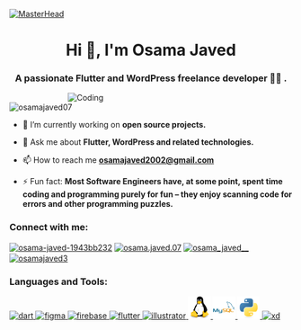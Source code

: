 [![MasterHead](https://media.licdn.com/dms/image/D4D16AQGE9ZlzNybswA/profile-displaybackgroundimage-shrink_350_1400/0/1695283480907?e=1701907200&v=beta&t=RIOPYnnj-AD-2q2AWju6xMc82DUCtyvaywi8Da8Z-Vw)](https://rishavchanda.io)

<h1 align="center">Hi 👋, I'm Osama Javed</h1>
<h3 align="center">A passionate Flutter and WordPress freelance developer 👨‍💻 .</h3>
<img align="right" alt="Coding" width="400" src="https://cdn.dribbble.com/users/1162077/screenshots/3848914/programmer.gif">

<p align="left"> <img src="https://komarev.com/ghpvc/?username=osamajaved07&label=Profile%20views&color=0e75b6&style=flat" alt="osamajaved07" /> </p>

- 🔭 I’m currently working on **open source projects.**

- 💬 Ask me about **Flutter, WordPress and related technologies.**

- 📫 How to reach me **osamajaved2002@gmail.com**

- ⚡ Fun fact: **Most Software Engineers have, at some point, spent time coding and programming purely for fun – they enjoy scanning code for errors and other programming puzzles.**

<h3 align="left">Connect with me:</h3>
<p align="left">
<a href="https://linkedin.com/in/osama-javed-1943bb232" target="blank"><img align="center" src="https://raw.githubusercontent.com/rahuldkjain/github-profile-readme-generator/master/src/images/icons/Social/linked-in-alt.svg" alt="osama-javed-1943bb232" height="30" width="40" /></a>
<a href="https://fb.com/osama.javed.07" target="blank"><img align="center" src="https://raw.githubusercontent.com/rahuldkjain/github-profile-readme-generator/master/src/images/icons/Social/facebook.svg" alt="osama.javed.07" height="30" width="40" /></a>
<a href="https://instagram.com/osama_javed__" target="blank"><img align="center" src="https://raw.githubusercontent.com/rahuldkjain/github-profile-readme-generator/master/src/images/icons/Social/instagram.svg" alt="osama_javed__" height="30" width="40" /></a>
<a href="https://www.behance.net/osamajaved3" target="blank"><img align="center" src="https://raw.githubusercontent.com/rahuldkjain/github-profile-readme-generator/master/src/images/icons/Social/behance.svg" alt="osamajaved3" height="30" width="40" /></a>
</p>

<h3 align="left">Languages and Tools:</h3>
<p align="left"> <a href="https://dart.dev" target="_blank" rel="noreferrer"> <img src="https://www.vectorlogo.zone/logos/dartlang/dartlang-icon.svg" alt="dart" width="40" height="40"/> </a> <a href="https://www.figma.com/" target="_blank" rel="noreferrer"> <img src="https://www.vectorlogo.zone/logos/figma/figma-icon.svg" alt="figma" width="40" height="40"/> </a> <a href="https://firebase.google.com/" target="_blank" rel="noreferrer"> <img src="https://www.vectorlogo.zone/logos/firebase/firebase-icon.svg" alt="firebase" width="40" height="40"/> </a> <a href="https://flutter.dev" target="_blank" rel="noreferrer"> <img src="https://www.vectorlogo.zone/logos/flutterio/flutterio-icon.svg" alt="flutter" width="40" height="40"/> </a> <a href="https://www.adobe.com/in/products/illustrator.html" target="_blank" rel="noreferrer"> <img src="https://www.vectorlogo.zone/logos/adobe_illustrator/adobe_illustrator-icon.svg" alt="illustrator" width="40" height="40"/> </a> <a href="https://www.linux.org/" target="_blank" rel="noreferrer"> <img src="https://raw.githubusercontent.com/devicons/devicon/master/icons/linux/linux-original.svg" alt="linux" width="40" height="40"/> </a> <a href="https://www.mysql.com/" target="_blank" rel="noreferrer"> <img src="https://raw.githubusercontent.com/devicons/devicon/master/icons/mysql/mysql-original-wordmark.svg" alt="mysql" width="40" height="40"/> </a> <a href="https://www.python.org" target="_blank" rel="noreferrer"> <img src="https://raw.githubusercontent.com/devicons/devicon/master/icons/python/python-original.svg" alt="python" width="40" height="40"/> </a> <a href="https://www.adobe.com/products/xd.html" target="_blank" rel="noreferrer"> <img src="https://cdn.worldvectorlogo.com/logos/adobe-xd.svg" alt="xd" width="40" height="40"/> </a> </p>
